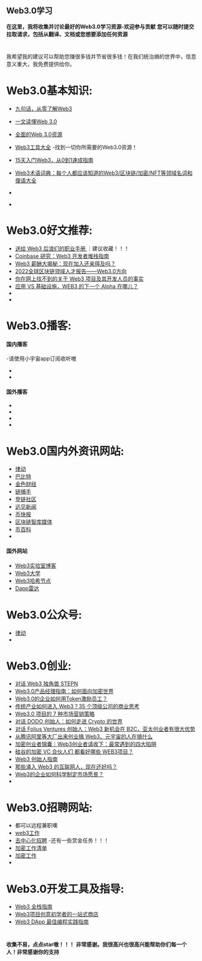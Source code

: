 
## Web3.0学习

**在这里，我将收集并讨论最好的Web3.0学习资源-欢迎参与贡献**
**您可以随时提交拉取请求，包括从翻译、文档或您想要添加任何资源**
#


我希望我的建议可以帮助您赚很多钱并节省很多钱！在我们统治熵的世界中，信息意义重大，我免费提供给你。
                                
#


# Web3.0基本知识:
- [九句话，从零了解Web3](https://www.theblockbeats.info/news/28748)
- [一文读懂Web 3.0](https://www.woshipm.com/it/5261307.html)
- [全面的Web 3.0资源](https://docs.worklife.vip/web/#/19/2000)
- [Web3工具大全](https://www.useweb3.xyz/) -找到一切你所需要的Web3.0资源！
- [15天入门Web3，从0到1速成指南](https://view.inews.qq.com/a/20220805A04JZO00)
- [Web3术语词典：每个人都应该知道的Web3/区块链/加密/NFT等领域名词和俚语大全](https://mp.weixin.qq.com/s/ZUz5Ib3Cp2U_2kZcuejAIg)
- []()

- 

#

# Web3.0好文推荐:
- [送给 Web3 后浪们的职业手册 ](https://www.chaincatcher.com/article/2077168) ｜建议收藏！！！
- [Coinbase 研究：Web3 开发者堆栈指南](https://www.chaincatcher.com/article/2078918)
- [Web3 薪酬大揭秘：现在加入还来得及吗？](https://foresightnews.pro/article/detail/13027)
- [2022全球区块链领域人才报告——Web3.0方向](https://www.sohu.com/a/575058110_121268596)
- [你在网上找不到的关于 Web3 项目及其开发人员的事实](https://mp.weixin.qq.com/s/O6dAISEfjncUEgUqy0Dicw)
- [应用 VS 基础设施，WEB3 的下一个 Alpha 在哪儿？](https://coinvoice.cn/articles/29279)
- []()
- 
#

# Web3.0播客:
#### 国内播客
-请使用小宇宙app订阅收听嗷
- []()
- 
#### 国外播客
- []()
- []()
- []()
- []()


#
# Web3.0国内外资讯网站:
- [律动](https://www.theblockbeats.info/)
- [巴比特](https://www.8btc.com/)
- [金色财经](https://www.jinse.com/)
- [链捕手](https://www.chaincatcher.com/)
- [登链社区](https://learnblockchain.cn/)
- [远见新闻](https://foresightnews.pro/article)
- [币快报](https://www.beekuaibao.com/)
- [区块链智库媒体]( https://www.panewslab.com/zh/index.html)
- [币百科](https://www.btcbaike.com/)
- []()


#### 国外网站
- [Web3实验室博客](https://blog.web3labs.com/)
- [Web3大学](https://www.web3.university/)
- [Web3哈希节点](https://web3.hashnode.com/)
- [Dapp雷达](https://dappradar.com/)
#


# Web3.0公众号:
- [律动](https://www.theblockbeats.info/)
- []()


#

# Web3.0创业:
- [对话 Web3 独角兽 STEPN](https://mp.weixin.qq.com/s/jRrgvRCW5j6zmAEI0XmwLw)
- [Web3.0产品经理指南：如何面向加密世界](https://learnblockchain.cn/article/4427)
- [Web3.0的企业如何用Token激励员工？](https://view.inews.qq.com/a/20220719A0475W00)
- [传统产业如何进入 Web3？35 个顶级公司的商业思考](https://www.beekuaibao.com/)
- [Web3.0 项目的 7 种市场营销策略](https://view.inews.qq.com/a/20220727A086RJ00)
- [对话 DODO 创始人：如何走进 Crypto 的世界](https://mp.weixin.qq.com/s/uojAWsH27tz5fiOCiydwnA)
- [对话 Folius Ventures 创始人：Web3 新机会在 B2C，亚太创业者有很大优势](https://view.inews.qq.com/a/20220811A04XKB00)
- [从腾讯阿里等大厂出来创业搞 Web3、元宇宙的人在搞什么](https://36kr.com/p/1855146676932233)
- [加密创业者锦囊｜Web3创业者请收下：最常遇到的四大陷阱](https://www.panewslab.com/zh/articledetails/1647412228187420.html)
- [硅谷的加密 VC 合伙人们 都看好哪些 WEB3项目？](http://news.sohu.com/a/576963212_121118710)
- [Web3 创始人指南](https://view.inews.qq.com/a/20220720A0CGWY00)
- [那些涌入 Web3 的互联网人，现在还好吗？](https://mp.weixin.qq.com/s/S9_d18TOt_3TSXNnSlnqVQ)
- [Web3的企业如何科学制定市场愿景？](https://mp.weixin.qq.com/s/J49-Zzu77TgJeoeunKMIlA)
- []()

#

# Web3.0招聘网站:
- 都可以远程兼职噢
- [web3工作](https://web3.career/) 
- [去中心化招聘](https://app.dework.xyz/?step=product-update-220527) -还有一些赏金任务！！！
- [加密工作清单](https://cryptojobslist.com/community)
- [加密工作](https://cryptocurrencyjobs.co/)
- []()


#

# Web3.0开发工具及指导:
- [Web3 全栈指南](https://learnblockchain.cn/article/4478)
- [Web3项目创意初学者的一站式商店](https://mp.weixin.qq.com/s/OwTcYh5-BXlB8cqRbo7tzQ)
- [Web3 DApp 最佳编程实践指南](https://mp.weixin.qq.com/s/5A4mhlNrlD211zgWdDW-Rg)

#


##
**收集不易，点点star嗷！！！**
**非常感谢。我很高兴也很高兴能帮助你们每一个人！非常感谢你的支持**
